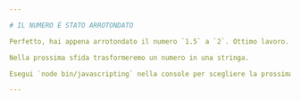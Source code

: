 ```yaml
---

# IL NUMERO È STATO ARROTONDATO

Perfetto, hai appena arrotondato il numero `1.5` a `2`. Ottimo lavoro.

Nella prossima sfida trasformeremo un numero in una stringa.

Esegui `node bin/javascripting` nella console per scegliere la prossima sfida.

---
```

